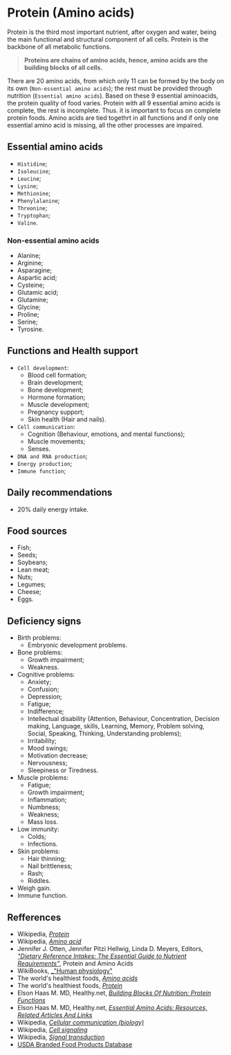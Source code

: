# Protein (Amino acids)
Protein is the third most important nutrient, after oxygen and water, being the main functional and structural component of all cells. Protein is the backbone of all metabolic functions. 

> __Proteins are chains of amino acids, hence, amino acids are the building blocks of all cells.__ 

There are 20 amino acids, from which only 11 can be formed by the body on its own (`Non-essential amino acids`); the rest must be provided through nutrition (`Essential amino acids`).
Based on these 9 essential aminoacids, the protein quality of food varies. Protein with all 9 essential amino acids is complete, the rest is incomplete.  Thus. it is important to focus on complete protein foods. Amino acids are tied togethrt in all functions and if only one essential amino acid is missing, all the other processes are impaired.

## Essential amino acids
- `Histidine`;
- `Isoleucine`;
- `Leucine`;
- `Lysine`;
- `Methionine`;
- `Phenylalanine`;
- `Threonine`;
- `Tryptophan`;
- `Valine`.

### Non-essential amino acids
- Alanine;
- Arginine;
- Asparagine;
- Aspartic acid;
- Cysteine;
- Glutamic acid;
- Glutamine;
- Glycine;
- Proline;
- Serine;
- Tyrosine.

## Functions and Health support
- `Cell development`:
    - Blood cell formation;
    - Brain development;
    - Bone development;
    - Hormone formation;
    - Muscle development;
    - Pregnancy support;
    - Skin health (Hair and nails).
- `Cell communication`:
    - Cognition (Behaviour,  emotions, and mental functions);
    - Muscle movements;
    - Senses. 
- `DNA and RNA production`;
- `Energy production`;
- `Immune function`;

## Daily recommendations
- 20% daily energy intake.

## Food sources
- Fish;
- Seeds;
- Soybeans;
- Lean meat;
- Nuts;
- Legumes;
- Cheese;
- Eggs.

## Deficiency signs
- Birth problems:
    - Embryonic development problems.
- Bone problems:
    - Growth impairment;
    - Weakness.
- Cognitive problems:
    - Anxiety;
    - Confusion;
    - Depression;
    - Fatigue;
    - Indifference;
    - Intellectual disability (Attention, Behaviour, Concentration, Decision making, Language, skills, Learning, Memory, Problem solving, Social, Speaking, Thinking, Understanding problems);
    - Irritability;
    - Mood swings;
    - Motivation decrease;
    - Nervousness;
    - Sleepiness or Tiredness.
- Muscle problems:
    - Fatigue; 
    - Growth impairment;
    - Inflammation; 
    - Numbness;
    - Weakness;
    - Mass loss.
- Low immunity:
    - Colds;
    - Infections.
- Skin problems:
    - Hair thinning; 
    - Nail brittleness;
    - Rash;
    - Riddles.
 - Weigh gain.
- Immune function.

## Refferences
- Wikipedia, [_Protein_](https://en.wikipedia.org/wiki/Protein)
- Wikipedia, [_Amino acid_](https://en.wikipedia.org/wiki/Amino_acid#Physicochemical_properties_of_amino_acids)
- Jennifer J. Otten, Jennifer Pitzi Hellwig, Linda D. Meyers, Editors, [_"Dietary Reference Intakes: The Essential Guide to Nutrient Requirements"_](https://www.amazon.com/Dietary-Reference-Intakes-Essential-Requirements/dp/0309157420), Protein and Amino Acids
- WikiBooks, [_"Human physiology"](https://en.wikibooks.org/wiki/Human_Physiology/Nutrition#Proteins)
- The world's healthiest foods, [_Amino acids_](http://www.whfoods.com/genpage.php?tname=nutrient&dbid=129)
- The world's healthiest foods, [_Protein_](http://www.whfoods.com/genpage.php?tname=nutrient&dbid=92)
- Elson Haas M. MD, Healthy.net, [_Building Blocks Of Nutrition: Protein Functions_](http://www.healthy.net/scr/article.aspx?Id=2103)
- Elson Haas M. MD, Healthy.net, [_Essential Amino Acids: Resources, Related Articles And Links_](http://www.healthy.net/scr/MainLinks.aspx?Id=195)
- Wikipedia, [_Cellular communication (biology)_](https://en.wikipedia.org/wiki/Cellular_communication_%28biology%29)
- Wikipedia, [_Cell signaling_](https://en.wikipedia.org/wiki/Cell_signaling)
- Wikipedia, [_Signal transduction_](https://en.wikipedia.org/wiki/Signal_transduction)
- [USDA Branded Food Products Database](https://ndb.nal.usda.gov/ndb/nutrients/report/nutrientsfrm?max=1000&offset=0&totCount=0&nutrient1=203&nutrient2=&nutrient3=&subset=0&sort=c&measureby=g)